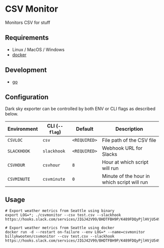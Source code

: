 # CSV Monitor
Monitors CSV for stuff

## Requirements

* Linux / MacOS / Windows
* [docker](https://www.docker.com)

## Development

* [go](https://golang.org/dl)

## Configuration

Dark sky exporter can be controlled by both ENV or CLI flags as described below.

| Environment        	     | CLI (`--flag`)              | Default                 	 | Description                                                                                                      |
|----------------------------|-----------------------------|---------------------------- |------------------------------------------------------------------------------------------------------------------|
| `CSVLOC`                   | `csv`                       | `<REQUIRED>`                | File path of the CSV file |
| `SLACKHOOK`                | `slackhook`                 | `<REQUIRED>`                | Webhook URL for Slacks    |
| `CSVHOUR`                  | `csvhour`                   | `8`                | Hour at which script will run    |
| `CSVMINUTE`                | `csvminute`                 | `0`                | Minute of the hour in which script will run    |


## Usage

```
# Export weather metrics from Seattle using binary
export LOG=*; ./csvmonitor --csv test.csv --slackhook https://hooks.slack.com/services/JIGJ42V99/BHDTFBH9P/K489FDQyPjlHVjU5492AjTWfQ

# Export weather metrics from Seattle using docker
docker run -d --restart on-failure --env LOG=* --name=csvmonitor billykwooten/csvmonitor --csv test.csv --slackhook https://hooks.slack.com/services/JIGJ42V99/BHDTFBH9P/K489FDQyPjlHVjU5492AjTWfQ
```